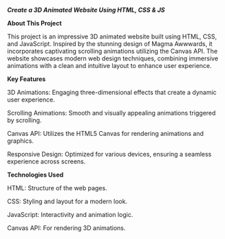 _**Create a 3D Animated Website Using HTML, CSS & JS**_

**About This Project**

This project is an impressive 3D animated website built using HTML, CSS, and JavaScript. Inspired by the stunning design of Magma Awwwards, it incorporates captivating scrolling animations utilizing the Canvas API. The website showcases modern web design techniques, combining immersive animations with a clean and intuitive layout to enhance user experience.

**Key Features**

3D Animations: Engaging three-dimensional effects that create a dynamic user experience.

Scrolling Animations: Smooth and visually appealing animations triggered by scrolling.

Canvas API: Utilizes the HTML5 Canvas for rendering animations and graphics.

Responsive Design: Optimized for various devices, ensuring a seamless experience across screens.

**Technologies Used**

HTML: Structure of the web pages.

CSS: Styling and layout for a modern look.

JavaScript: Interactivity and animation logic.

Canvas API: For rendering 3D animations.
